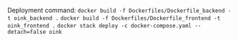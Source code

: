 Deployment command:
`docker build -f Dockerfiles/Dockerfile_backend -t oink_backend .`
`docker build -f Dockerfiles/Dockerfile_frontend -t oink_frontend .`
`docker stack deploy -c docker-compose.yaml --detach=false oink`
